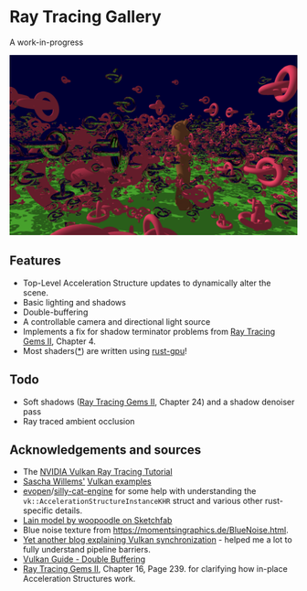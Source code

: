 # Ray Tracing Gallery

A work-in-progress

![](screenshots/reflections.png)

## Features

* Top-Level Acceleration Structure updates to dynamically alter the scene.
* Basic lighting and shadows
* Double-buffering
* A controllable camera and directional light source
* Implements a fix for shadow terminator problems from [Ray Tracing Gems II], Chapter 4.
* Most shaders([*](https://github.com/EmbarkStudios/rust-gpu/issues/754)) are written using [rust-gpu](https://github.com/EmbarkStudios/rust-gpu)!

## Todo

* Soft shadows ([Ray Tracing Gems II], Chapter 24) and a shadow denoiser pass
* Ray traced ambient occlusion

## Acknowledgements and sources

* The [NVIDIA Vulkan Ray Tracing Tutorial](https://nvpro-samples.github.io/vk_raytracing_tutorial_KHR/)
* [Sascha Willems'](https://github.com/SaschaWillems) [Vulkan examples](https://github.com/SaschaWillems/Vulkan/)
* [evopen](https://github.com/evopen)/[silly-cat-engine](https://github.com/evopen/silly-cat-engine) for some help with understanding the `vk::AccelerationStructureInstanceKHR` struct and various other rust-specific details.
* [Lain model by woopoodle on Sketchfab](https://sketchfab.com/3d-models/lain-bf255be16da34df08d48abb5443a6706)
* Blue noise texture from https://momentsingraphics.de/BlueNoise.html.
* [Yet another blog explaining Vulkan synchronization](https://themaister.net/blog/2019/08/14/yet-another-blog-explaining-vulkan-synchronization/) - helped me a lot to fully understand pipeline barriers.
* [Vulkan Guide - Double Buffering](https://vkguide.dev/docs/chapter-4/double_buffering/)
* [Ray Tracing Gems II], Chapter 16, Page 239. for clarifying how in-place Acceleration Structures work.

[Ray Tracing Gems II]: https://link.springer.com/content/pdf/10.1007%2F978-1-4842-7185-8.pdf
